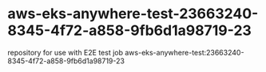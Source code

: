 # aws-eks-anywhere-test-23663240-8345-4f72-a858-9fb6d1a98719-23
repository for use with E2E test job aws-eks-anywhere-test:23663240-8345-4f72-a858-9fb6d1a98719-23
